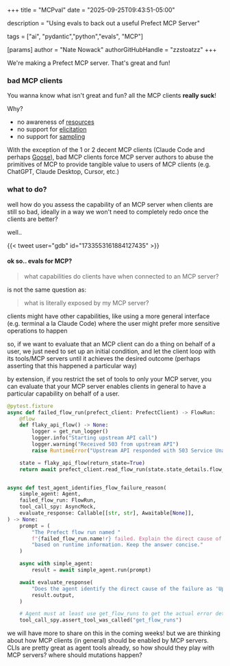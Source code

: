 +++
title = "MCPval"
date = "2025-09-25T09:43:51-05:00"

description = "Using evals to back out a useful Prefect MCP Server"

tags = ["ai", "pydantic","python","evals", "MCP"]

[params]
    author = "Nate Nowack"
    authorGitHubHandle = "zzstoatzz"
+++

We're making a Prefect MCP server. That's great and fun!


### bad MCP clients
You wanna know what isn't great and fun? all the MCP clients **really suck**!

Why?
- no awareness of [resources](https://modelcontextprotocol.io/specification/2025-06-18/server/resources)
- no support for [elicitation](https://modelcontextprotocol.io/specification/2025-06-18/client/elicitation)
- no support for [sampling](https://modelcontextprotocol.io/specification/2025-06-18/client/sampling)

With the exception of the 1 or 2 decent MCP clients (Claude Code and perhaps [Goose](https://github.com/block/goose)), bad MCP clients force MCP server authors to abuse the primitives of MCP to provide tangible value to users of MCP clients (e.g. ChatGPT, Claude Desktop, Cursor, etc.)

### what to do?
well how do you assess the capability of an MCP server when clients are still so bad, ideally in a way we won't need to completely redo once the clients are better?


well.. 

{{< tweet user="gdb" id="1733553161884127435" >}}


#### ok so.. evals for MCP?

> what capabilities do clients have when connected to an MCP server?

is not the same question as:

> what is literally exposed by my MCP server?

clients might have other capabilities, like using a more general interface (e.g. terminal a la Claude Code) where the user might prefer more sensitive operations to happen

so, if we want to evaluate that an MCP client can do a thing on behalf of a user, we just need to set up an initial condition, and let the client loop with its tools/MCP servers until it achieves the desired outcome (perhaps asserting that this happened a particular way)

by extension, if you restrict the set of tools to only your MCP server, you can evaluate that your MCP server enables clients in general to have a particular capability on behalf of a user.


```python
@pytest.fixture
async def failed_flow_run(prefect_client: PrefectClient) -> FlowRun:
    @flow
    def flaky_api_flow() -> None:
        logger = get_run_logger()
        logger.info("Starting upstream API call")
        logger.warning("Received 503 from upstream API")
        raise RuntimeError("Upstream API responded with 503 Service Unavailable")

    state = flaky_api_flow(return_state=True)
    return await prefect_client.read_flow_run(state.state_details.flow_run_id)


async def test_agent_identifies_flow_failure_reason(
    simple_agent: Agent,
    failed_flow_run: FlowRun,
    tool_call_spy: AsyncMock,
    evaluate_response: Callable[[str, str], Awaitable[None]],
) -> None:
    prompt = (
        "The Prefect flow run named "
        f"{failed_flow_run.name!r} failed. Explain the direct cause of the failure "
        "based on runtime information. Keep the answer concise."
    )

    async with simple_agent:
        result = await simple_agent.run(prompt)

    await evaluate_response(
        "Does the agent identify the direct cause of the failure as 'Upstream API responded with 503 Service Unavailable'?",
        result.output,
    )

    # Agent must at least use get_flow_runs to get the actual error details
    tool_call_spy.assert_tool_was_called("get_flow_runs")
```


we will have more to share on this in the coming weeks! but we are thinking about how MCP clients (in general) should be enabled by MCP servers. CLIs are pretty great as agent tools already, so how should they play with MCP servers? where should mutations happen?


